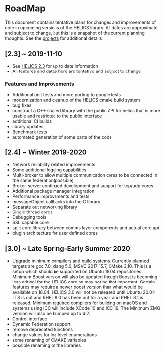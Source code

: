 
# RoadMap

This document contains tentative plans for changes and improvements of note in upcoming versions of the HELICS library.  All dates are approximate and subject to change, but this is a snapshot of the current planning thoughts. See the [projects](https://github.com/GMLC-TDC/HELICS/projects) for additional details


## \[2.3\] ~ 2019-11-10

-   See [HELICS 2.3](https://github.com/GMLC-TDC/HELICS/projects/15) for up to date information
-   All features and dates here are tentative and subject to change

### Features and Improvements
-   Additional unit tests and more porting to google tests
-   modernization and cleanup of the HELICS cmake build system
-   bug fixes
-   construct a C++ shared library with the public API for helics that is more usable and restricted to the public interface
-   additional CI builds
-   library updates
-   Benchmark tests
-   automated generation of some parts of the code


## \[2.4\] ~ Winter 2019-2020
-   Network reliability related improvements
-   Some additional logging capabilities
-   Multi-broker to allow multiple communication cores to be connected in the same federation(possible)
-   Broker-server continued development and support for tcp/udp cores
-   Additional package manager integration
-   Performance improvements and tests
-   messageObject callbacks into the C library
-   Separate out networking library
-   Single thread cores
-   Debugging tools
-   SSL capable core
-   split core library between comms layer components and actual core api
-   plugin architecture for user defined cores

## \[3.0\] ~ Late Spring-Early Summer 2020
-   Upgrade minimum compilers and build systems. Currently planned targets are gcc 7.0, clang 5.0, MSVC 2017 15.7, CMake 3.10.  This is a setup which should be supported on Ubuntu 18.04 repositories.  Minimum Boost version will also be updated though Boost is becoming less critical for the HELICS core so may not be that important. Certain features may require a newer boost version than what would be available on 18.04.  HELICS 3.0 will not be released until Ubuntu 20.04 LTS is out and RHEL 8.0 has been out for a year, and RHEL 8.1 is released.  Minimum required compilers for building on macOS and systems using ICC will include XCode 10 and ICC 19.  The Minimum ZMQ version will also be bumped up to 4.2.  
-   Control interface
-   Dynamic Federation support
-   remove deprecated functions
-   change values for log level enumerations
-   some renaming of CMAKE variables 
-   possible renaming of the libraries
